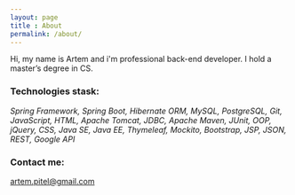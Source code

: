 ```yaml
---
layout: page
title : About
permalink: /about/
---
```



Hi, my name is Artem and i'm professional back-end developer. 
I hold a master’s degree in CS.

### Technologies stask:

_Spring Framework, Spring Boot, Hibernate ORM, MySQL, PostgreSQL, Git, JavaScript, 
HTML, Apache Tomcat, JDBC, Apache Maven, JUnit, OOP, jQuery, CSS, Java SE, Java EE, 
Thymeleaf, Mockito, Bootstrap, JSP, JSON, REST, Google API_

### Contact me: 
[artem.pitel@gmail.com](mailto:artem.pitel@gmail.com)

